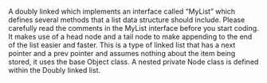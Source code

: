 A doubly linked which implements an interface called “MyList” which defines several methods that
a list data structure should include. Please carefully read the comments in the MyList interface
before you start coding. It makes use of a head node and a tail node to make appending to the end of 
the list easier and faster. This is a type of linked list that has a next pointer and a prev pointer 
and assumes nothing about the item being stored, it uses the base Object class. A nested private Node 
class is defined within the Doubly linked list. 
